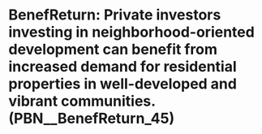 # BenefReturn: __Private investors investing in neighborhood-oriented development can benefit from increased demand for residential properties in well-developed and vibrant communities.__ (PBN__BenefReturn_45)

